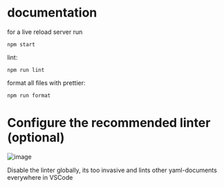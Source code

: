 # documentation

for a live reload server run

```
npm start
```

lint:

```
npm run lint
```

format all files with prettier:

```
npm run format
```

# Configure the recommended linter (optional)

![image](https://user-images.githubusercontent.com/146559/133457073-5f1631c6-3932-4c30-b6b6-a3d738522890.png)

Disable the linter globally, its too invasive and lints other yaml-documents everywhere in VSCode
